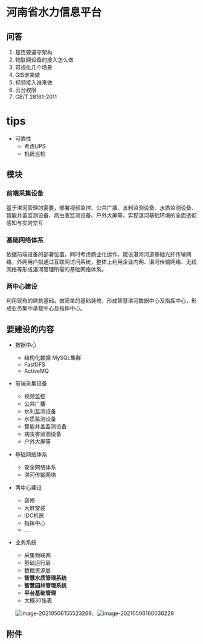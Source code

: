 # 河南省水力信息平台



## 问答

1. 是否要遵守架构
2. 物联网设备的接入怎么做
3. 可视化几个场景
4. GIS谁来做
5. 视频接入谁来做
6. 云台权限
7. GB/T 28181-2011

# tips

- 可靠性
  - 考虑UPS
  - 机房巡检

## 模块

### 前端采集设备

基于湛河管理的需要，部署视频监控、公共广播、水利监测设备、水质监测设备、智能井盖监测设备、病虫害监测设备、户外大屏等，实现湛河基础环境的全面透彻感知与实时交互

### 基础网络体系

依据前端设备的部署位置，同时考虑商业化运作，建设湛河河道基础光纤传输网络，外网用户拟通过互联网访问系统，整体上利用企业内网、湛河传输网络、无线网络等形成湛河管理所需的基础网络体系。

### 两中心建设

利用现有的建筑基础，做简单的基础装修，形成智慧湛河数据中心及指挥中心，形成业务集中承载中心及指挥中心。

## 要建设的内容

- 数据中心

  - 结构化数据 MySQL集群
  - FastDFS
  - ActiveMQ

- 前端采集设备

  - 视频监控
  - 公共广播
  - 水利监测设备
  - 水质监测设备
  - 智能井盖监测设备
  - 病虫害监测设备
  - 户外大屏等

- 基础网络体系

  - 安全网络体系
  - 湛河传输网络

- 两中心建设

  - 装修
  - 大屏安装
  - IDC机房
  - 指挥中心
  - ...

- 业务系统

  - 采集物联网
  - 基础运行层
  - 数据资源层
  - **智慧水质管理系统**
  - **智慧园林管理系统**
  - **平台基础管理**
  - 大概30张表

  ![image-20210506155523269](C:\Users\dell\AppData\Roaming\Typora\typora-user-images\image-20210506155523269.png)、![image-20210506160036229](C:\Users\dell\AppData\Roaming\Typora\typora-user-images\image-20210506160036229.png)

## 附件